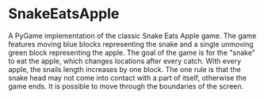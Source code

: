 # SnakeEatsApple
A PyGame implementation of the classic Snake Eats Apple game.
The game features moving blue blocks representing the snake and a single unmoving green block representing the apple. The goal of the game is for the "snake" to eat the apple, which changes locations after every catch. 
With every apple, the snails length increases by one block. The one rule is that the snake head may not come into contact with a part of itself, otherwise the game ends.
It is possible to move through the boundaries of the screen.

